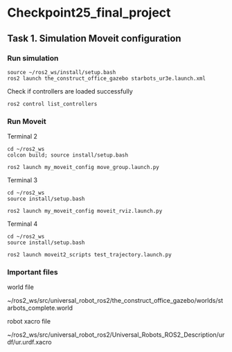 # Checkpoint25_final_project

## Task 1. Simulation Moveit configuration


### Run simulation

```
source ~/ros2_ws/install/setup.bash
ros2 launch the_construct_office_gazebo starbots_ur3e.launch.xml
```

Check if controllers are loaded successfully

```
ros2 control list_controllers
```

### Run Moveit

Terminal 2

```
cd ~/ros2_ws
colcon build; source install/setup.bash
```

```
ros2 launch my_moveit_config move_group.launch.py
```

Terminal 3

```
cd ~/ros2_ws
source install/setup.bash
```

```
ros2 launch my_moveit_config moveit_rviz.launch.py
```


Terminal 4

```
cd ~/ros2_ws
source install/setup.bash
```

```
ros2 launch moveit2_scripts test_trajectory.launch.py
```


### Important files

world file

~/ros2_ws/src/universal_robot_ros2/the_construct_office_gazebo/worlds/starbots_complete.world

robot xacro file

~/ros2_ws/src/universal_robot_ros2/Universal_Robots_ROS2_Description/urdf/ur.urdf.xacro